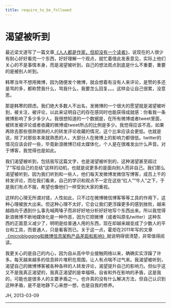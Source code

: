 ```yaml
---
title: require_to_be_followed
---
```


<head>
<link rel='stylesheet' href='/style/github2.css'/>
</head>

渴望被听到
========

最近梁文道写了一篇文章[《人人都是作家，但却没有一个读者》](http://www.zreading.cn/archives/3651.html)，说现在的人很少有耐心好好看完一个东西，好好理解一个观点，就忙着借此发表意见，实际上他们关心的不是事情本身，而是渴望被听到，自己的想法观点到底是什么不重要，重要的是被别人听到。

韩寒当年不想用微博，因为随便发个微博，就会想着有没有人来评论，是赞的多还是骂的多，都称赞我什么，骂我什么，我要怎么回复。。。这样会让自己很累，没意思。

那是韩寒的顾虑。我们绝大多数人不出名，发微博的一个很大的愿望就是渴望被听到，被关注，被评论，以此来证明自己的存在感同时也能获得成就感：你看我一条微博影响了多少多少人。我很想知道的一个数据是，在所有微博或者tweet里面，被转发被评论或者收藏的微博或tweet所占的比例是多少。我觉得应该不高，如果再除去那些很熟很熟的人的转发评论收藏的情况，这个比率应该会更低。也就是说，除了对那些本来就熟悉的人，大部分人在微博上的影响力都很低。twitter的情况应该会好一些，毕竟新浪微博已经太媒体化，个人是在很难发出什么声音。对于博客，我觉得也是如此。

我们渴望被听到，包括我写这篇文字，也是渴望被听到的，这种渴望甚至超过了“写给自己的总结”这样的动机，也就是说更多的是面向别人而非自己。我们那么渴望被听到，因为我们听到和一些人，他们每天发微博发微信写博客，成百上千的转发评论，而在我们看来，自己的学识和观点不一定在这些“红人”“牛人”之下，于是我们有点不服，希望也像他们一样受到大家的重视。

这样的心理无所谓对错，人性如此，只不过在微博微信博客等等工具的作用下，这种心理被放大出来。但这种心理不太好，它会让我们更浮躁更多的感到挫败，越来越趋向于遇到什么事先喊两嗓子而非好好地分析好好地写个东西出来。所以我觉得新浪微博不断地媒体化是一种作恶，因为它把微博（或者叫原名twitter）这种东西的正面意义减少了，明明是给普通人用的东西，现在却越来越变成了少数人的平台和工具，而普通人，只是看客而已。关于这一点，霍炬在2011年写的文章[《microblogging和微博信息架构产品差距和影响》](http://blog.devep.net/virushuo/2011/06/26/microblogging.html)就说明得很清楚，非常值得阅读。

我更关心的是自己的内心，因为自从高中毕业接触网络以来，确确实实浮躁了许多。每天越来越多的信息碎片堆积在周围，让人有点喘不过气来。我渴望被听到，渴望自己的微博博客被各种各样的人转发评论，渴望提升自己的影响力。但似乎这又不是我真正渴望的，我真正渴望的是幸福呀。自省和外在影响的矛盾，这是我的，可能也是很多人的主要矛盾之一。也许真的没有什么解决方法，但自己认识到这种矛盾，是不是地静下心来想一想，也是自我的修养。

JH, 2013-03-09

----

<div id="disqus_thread"></div>
<script type="text/javascript">
/* * * CONFIGURATION VARIABLES: EDIT BEFORE PASTING INTO YOUR WEBPAGE * * */
    var disqus_shortname = 'gaopenghigh'; // required: replace example with your forum shortname

    /* * * DON'T EDIT BELOW THIS LINE * * */
    (function() {
        var dsq = document.createElement('script'); dsq.type = 'text/javascript'; dsq.async = true;
        dsq.src = '//' + disqus_shortname + '.disqus.com/embed.js';
        (document.getElementsByTagName('head')[0] || document.getElementsByTagName('body')[0]).appendChild(dsq);
    })();
</script>
<script>
  (function(i,s,o,g,r,a,m){i['GoogleAnalyticsObject']=r;i[r]=i[r]||function(){
  (i[r].q=i[r].q||[]).push(arguments)},i[r].l=1*new Date();a=s.createElement(o),
  m=s.getElementsByTagName(o)[0];a.async=1;a.src=g;m.parentNode.insertBefore(a,m)
  })(window,document,'script','//www.google-analytics.com/analytics.js','ga');

  ga('create', 'UA-40539766-1', 'github.com');
  ga('send', 'pageview');

</script>